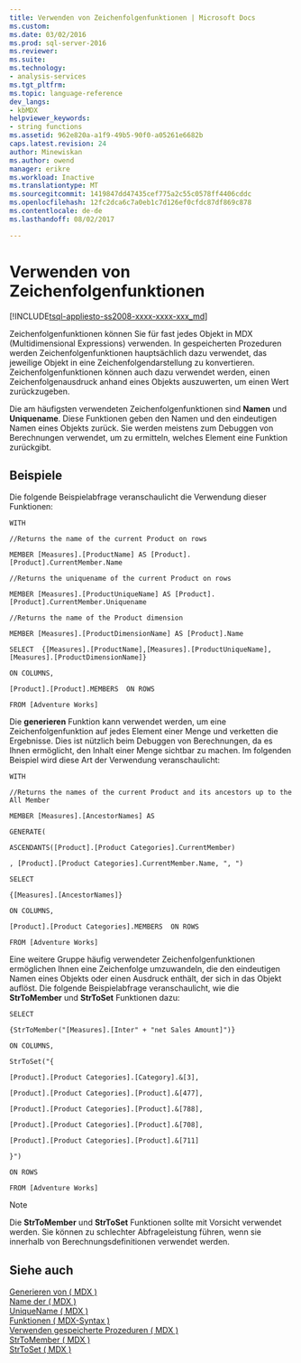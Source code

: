 ```yaml
---
title: Verwenden von Zeichenfolgenfunktionen | Microsoft Docs
ms.custom: 
ms.date: 03/02/2016
ms.prod: sql-server-2016
ms.reviewer: 
ms.suite: 
ms.technology:
- analysis-services
ms.tgt_pltfrm: 
ms.topic: language-reference
dev_langs:
- kbMDX
helpviewer_keywords:
- string functions
ms.assetid: 962e820a-a1f9-49b5-90f0-a05261e6682b
caps.latest.revision: 24
author: Minewiskan
ms.author: owend
manager: erikre
ms.workload: Inactive
ms.translationtype: MT
ms.sourcegitcommit: 1419847dd47435cef775a2c55c0578ff4406cddc
ms.openlocfilehash: 12fc2dca6c7a0eb1c7d126ef0cfdc87df869c878
ms.contentlocale: de-de
ms.lasthandoff: 08/02/2017

---
```

# <a name="using-string-functions"></a>Verwenden von Zeichenfolgenfunktionen
[!INCLUDE[tsql-appliesto-ss2008-xxxx-xxxx-xxx_md](../includes/tsql-appliesto-ss2008-xxxx-xxxx-xxx-md.md)]

  Zeichenfolgenfunktionen können Sie für fast jedes Objekt in MDX (Multidimensional Expressions) verwenden. In gespeicherten Prozeduren werden Zeichenfolgenfunktionen hauptsächlich dazu verwendet, das jeweilige Objekt in eine Zeichenfolgendarstellung zu konvertieren. Zeichenfolgenfunktionen können auch dazu verwendet werden, einen Zeichenfolgenausdruck anhand eines Objekts auszuwerten, um einen Wert zurückzugeben.  
  
 Die am häufigsten verwendeten Zeichenfolgenfunktionen sind **Namen** und **Uniquename**. Diese Funktionen geben den Namen und den eindeutigen Namen eines Objekts zurück. Sie werden meistens zum Debuggen von Berechnungen verwendet, um zu ermitteln, welches Element eine Funktion zurückgibt.  
  
## <a name="examples"></a>Beispiele  
 Die folgende Beispielabfrage veranschaulicht die Verwendung dieser Funktionen:  
  
 `WITH`  
  
 `//Returns the name of the current Product on rows`  
  
 `MEMBER [Measures].[ProductName] AS [Product].[Product].CurrentMember.Name`  
  
 `//Returns the uniquename of the current Product on rows`  
  
 `MEMBER [Measures].[ProductUniqueName] AS [Product].[Product].CurrentMember.Uniquename`  
  
 `//Returns the name of the Product dimension`  
  
 `MEMBER [Measures].[ProductDimensionName] AS [Product].Name`  
  
 `SELECT  {[Measures].[ProductName],[Measures].[ProductUniqueName],[Measures].[ProductDimensionName]}`  
  
 `ON COLUMNS,`  
  
 `[Product].[Product].MEMBERS  ON ROWS`  
  
 `FROM [Adventure Works]`  
  
 Die **generieren** Funktion kann verwendet werden, um eine Zeichenfolgenfunktion auf jedes Element einer Menge und verketten die Ergebnisse. Dies ist nützlich beim Debuggen von Berechnungen, da es Ihnen ermöglicht, den Inhalt einer Menge sichtbar zu machen. Im folgenden Beispiel wird diese Art der Verwendung veranschaulicht:  
  
 `WITH`  
  
 `//Returns the names of the current Product and its ancestors up to the All Member`  
  
 `MEMBER [Measures].[AncestorNames] AS`  
  
 `GENERATE(`  
  
 `ASCENDANTS([Product].[Product Categories].CurrentMember)`  
  
 `, [Product].[Product Categories].CurrentMember.Name, ", ")`  
  
 `SELECT`  
  
 `{[Measures].[AncestorNames]}`  
  
 `ON COLUMNS,`  
  
 `[Product].[Product Categories].MEMBERS  ON ROWS`  
  
 `FROM [Adventure Works]`  
  
 Eine weitere Gruppe häufig verwendeter Zeichenfolgenfunktionen ermöglichen Ihnen eine Zeichenfolge umzuwandeln, die den eindeutigen Namen eines Objekts oder einen Ausdruck enthält, der sich in das Objekt auflöst. Die folgende Beispielabfrage veranschaulicht, wie die **StrToMember** und **StrToSet** Funktionen dazu:  
  
 `SELECT`  
  
 `{StrToMember("[Measures].[Inter" + "net Sales Amount]")}`  
  
 `ON COLUMNS,`  
  
 `StrToSet("{`  
  
 `[Product].[Product Categories].[Category].&[3],`  
  
 `[Product].[Product Categories].[Product].&[477],`  
  
 `[Product].[Product Categories].[Product].&[788],`  
  
 `[Product].[Product Categories].[Product].&[708],`  
  
 `[Product].[Product Categories].[Product].&[711]`  
  
 `}")`  
  
 `ON ROWS`  
  
 `FROM [Adventure Works]`  
  
> [!NOTE]  
>  Die **StrToMember** und **StrToSet** Funktionen sollte mit Vorsicht verwendet werden. Sie können zu schlechter Abfrageleistung führen, wenn sie innerhalb von Berechnungsdefinitionen verwendet werden.  
  
## <a name="see-also"></a>Siehe auch  
 [Generieren von &#40; MDX &#41;](../mdx/generate-mdx.md)   
 [Name der &#40; MDX &#41;](../mdx/name-mdx.md)   
 [UniqueName &#40; MDX &#41;](../mdx/uniquename-mdx.md)   
 [Funktionen &#40; MDX-Syntax &#41;](../mdx/functions-mdx-syntax.md)   
 [Verwenden gespeicherte Prozeduren &#40; MDX &#41;](../mdx/using-stored-procedures-mdx.md)   
 [StrToMember &#40; MDX &#41;](../mdx/strtomember-mdx.md)   
 [StrToSet &#40; MDX &#41;](../mdx/strtoset-mdx.md)  
  
  

